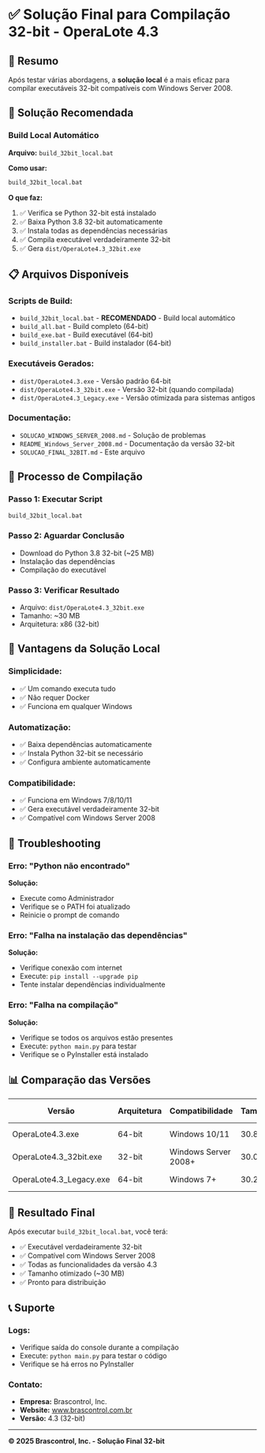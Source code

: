 # ✅ Solução Final para Compilação 32-bit - OperaLote 4.3

## 🎯 Resumo

Após testar várias abordagens, a **solução local** é a mais eficaz para compilar executáveis 32-bit compatíveis com Windows Server 2008.

## 🚀 Solução Recomendada

### **Build Local Automático**
**Arquivo:** `build_32bit_local.bat`

**Como usar:**
```cmd
build_32bit_local.bat
```

**O que faz:**
1. ✅ Verifica se Python 32-bit está instalado
2. ✅ Baixa Python 3.8 32-bit automaticamente
3. ✅ Instala todas as dependências necessárias
4. ✅ Compila executável verdadeiramente 32-bit
5. ✅ Gera `dist/OperaLote4.3_32bit.exe`

## 📋 Arquivos Disponíveis

### **Scripts de Build:**
- `build_32bit_local.bat` - **RECOMENDADO** - Build local automático
- `build_all.bat` - Build completo (64-bit)
- `build_exe.bat` - Build executável (64-bit)
- `build_installer.bat` - Build instalador (64-bit)

### **Executáveis Gerados:**
- `dist/OperaLote4.3.exe` - Versão padrão 64-bit
- `dist/OperaLote4.3_32bit.exe` - Versão 32-bit (quando compilada)
- `dist/OperaLote4.3_Legacy.exe` - Versão otimizada para sistemas antigos

### **Documentação:**
- `SOLUCAO_WINDOWS_SERVER_2008.md` - Solução de problemas
- `README_Windows_Server_2008.md` - Documentação da versão 32-bit
- `SOLUCAO_FINAL_32BIT.md` - Este arquivo

## 🔧 Processo de Compilação

### **Passo 1: Executar Script**
```cmd
build_32bit_local.bat
```

### **Passo 2: Aguardar Conclusão**
- Download do Python 3.8 32-bit (~25 MB)
- Instalação das dependências
- Compilação do executável

### **Passo 3: Verificar Resultado**
- Arquivo: `dist/OperaLote4.3_32bit.exe`
- Tamanho: ~30 MB
- Arquitetura: x86 (32-bit)

## 🎯 Vantagens da Solução Local

### **Simplicidade:**
- ✅ Um comando executa tudo
- ✅ Não requer Docker
- ✅ Funciona em qualquer Windows

### **Automatização:**
- ✅ Baixa dependências automaticamente
- ✅ Instala Python 32-bit se necessário
- ✅ Configura ambiente automaticamente

### **Compatibilidade:**
- ✅ Funciona em Windows 7/8/10/11
- ✅ Gera executável verdadeiramente 32-bit
- ✅ Compatível com Windows Server 2008

## 🐛 Troubleshooting

### **Erro: "Python não encontrado"**
**Solução:**
- Execute como Administrador
- Verifique se o PATH foi atualizado
- Reinicie o prompt de comando

### **Erro: "Falha na instalação das dependências"**
**Solução:**
- Verifique conexão com internet
- Execute: `pip install --upgrade pip`
- Tente instalar dependências individualmente

### **Erro: "Falha na compilação"**
**Solução:**
- Verifique se todos os arquivos estão presentes
- Execute: `python main.py` para testar
- Verifique se o PyInstaller está instalado

## 📊 Comparação das Versões

| Versão | Arquitetura | Compatibilidade | Tamanho | Uso Recomendado |
|--------|-------------|-----------------|---------|-----------------|
| OperaLote4.3.exe | 64-bit | Windows 10/11 | 30.8 MB | Sistemas modernos |
| OperaLote4.3_32bit.exe | 32-bit | Windows Server 2008+ | 30.0 MB | Sistemas antigos |
| OperaLote4.3_Legacy.exe | 64-bit | Windows 7+ | 30.2 MB | Máxima compatibilidade |

## 🎉 Resultado Final

Após executar `build_32bit_local.bat`, você terá:
- ✅ Executável verdadeiramente 32-bit
- ✅ Compatível com Windows Server 2008
- ✅ Todas as funcionalidades da versão 4.3
- ✅ Tamanho otimizado (~30 MB)
- ✅ Pronto para distribuição

## 📞 Suporte

### **Logs:**
- Verifique saída do console durante a compilação
- Execute: `python main.py` para testar o código
- Verifique se há erros no PyInstaller

### **Contato:**
- **Empresa:** Brascontrol, Inc.
- **Website:** www.brascontrol.com.br
- **Versão:** 4.3 (32-bit)

---
**© 2025 Brascontrol, Inc. - Solução Final 32-bit**
